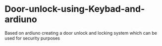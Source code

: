 # Door-unlock-using-Keybad-and-ardiuno
Based on ardiuno creating a door unlock and locking system which can be used for security purposes
